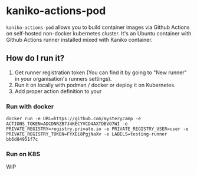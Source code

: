 # kaniko-actions-pod

`kaniko-actions-pod` allows you to build container images via Github Actions on self-hosted non-docker kubernetes cluster. It's an Ubuntu container with Github Actions runner installed mixed with Kaniko container.

## How do I run it?
1. Get runner registration token (You can find it by going to "New runner" in your organisation's runners settings).
2. Run it on locally with podman / docker or deploy it on Kubernetes.
4. Add proper action definition to your 

### Run with docker

```
docker run -e URL=https://github.com/mysterycamp -e ACTIONS_TOKEN=ADCDNRZB7J4KECYVCD4AXTDBVO7WI -e PRIVATE_REGISTRY=registry.private.io -e PRIVATE_REGISTRY_USER=user -e PRIVATE_REGISTRY_TOKEN=FYXEi8PgjNaXv -e LABELS=testing-runner bb6d84951f7c
```

### Run on K8S
WIP
